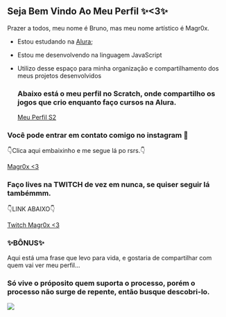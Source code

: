 ## Seja Bem Vindo Ao Meu Perfil ✨<3✨

Prazer a todos, meu nome é Bruno, mas meu nome artístico é Magr0x. 

- Estou estudando na [Alura](https://cursos.alura.com.br/loginForm?urlAfterLogin=/dashboard); 
- Estou me desenvolvendo na linguagem JavaScript
- Utilizo desse espaço para minha organização e compartilhamento dos meus projetos desenvolvidos

  ### Abaixo está o meu perfil no Scratch, onde compartilho os jogos que crio enquanto faço cursos na Alura.
  [Meu Perfil S2](https://scratch.mit.edu/users/magr0xS2/)

### Você pode entrar em contato comigo no instagram 📲
👇Clica aqui embaixinho e me segue lá po rsrs.👇

[Magr0x <3](https://www.instagram.com/magr0x?igsh=MWc4amgyNmxnZWNubw%3D%3D)

### Faço lives na TWITCH de vez em nunca, se quiser seguir lá tambémmm.

👇LINK ABAIXO👇

[Twitch Magr0x <3](https://www.twitch.tv/magr0x)

### ✨BÔNUS✨ 
Aqui está uma frase que levo para vida, e gostaria de compartilhar com quem vai ver meu perfil...

### Só vive o próposito quem suporta o processo, porém o processo não surge de repente, então busque descobri-lo.



![](https://media1.tenor.com/m/LajtbK1DKFoAAAAC/muichiro-tokito.gif)

